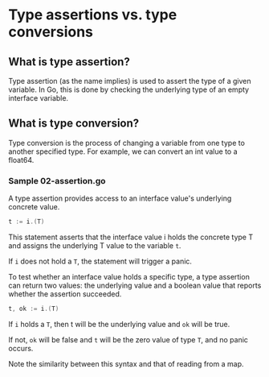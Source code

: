 # Type assertions vs. type conversions

## What is type assertion?
Type assertion (as the name implies) is used to assert the type of a given variable. In Go, this is done by checking the underlying type of an empty interface variable.

## What is type conversion?
Type conversion is the process of changing a variable from one type to another specified type. For example, we can convert an int value to a float64.

### Sample 02-assertion.go 
A type assertion provides access to an interface value's underlying concrete value.
```go
t := i.(T)
```

This statement asserts that the interface value i holds the concrete type T and assigns the underlying T value to the variable `t`.

If `i` does not hold a `T`, the statement will trigger a panic.

To test whether an interface value holds a specific type, a type assertion can return two values: the underlying value and a boolean value that reports whether the assertion succeeded.
```go
t, ok := i.(T)
```

If `i` holds a `T`, then t will be the underlying value and `ok` will be true.

If not, `ok` will be false and `t` will be the zero value of type `T`, and no panic occurs.

Note the similarity between this syntax and that of reading from a map.